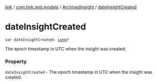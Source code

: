 [link](../../index.md) / [com.tink.rest.models](../index.md) / [ArchivedInsight](index.md) / [dateInsightCreated](./date-insight-created.md)

# dateInsightCreated

`var dateInsightCreated: `[`Long`](https://kotlinlang.org/api/latest/jvm/stdlib/kotlin/-long/index.html)`?`

The epoch timestamp in UTC when the insight was created.

### Property

`dateInsightCreated` - The epoch timestamp in UTC when the insight was created.
